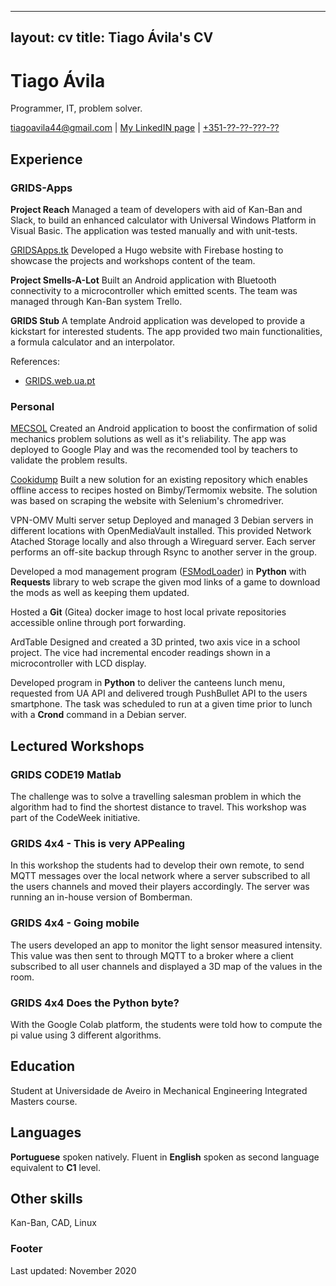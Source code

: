 
---
layout: cv
title: Tiago Ávila's CV
---
# Tiago Ávila
Programmer, IT, problem solver.

<div id="webaddress">
<a href="mailto:tiagoavila44@gmail.com">tiagoavila44@gmail.com</a>
| <a href="https://www.linkedin.com/in/tiagoavila44/">My LinkedIN page</a>
| <a href="tel:+351?????????">+351-??-??-???-??</a>
</div>



## Experience

### GRIDS-Apps

**Project Reach**
Managed a team of developers with aid of Kan-Ban and Slack,
to build an enhanced calculator with Universal Windows Platform in Visual Basic.
The application was tested manually and with unit-tests.

[GRIDSApps.tk](https://gridsapps.tk/) 
Developed a Hugo website with Firebase hosting to showcase the projects and workshops content of the team.

**Project Smells-A-Lot**
Built an Android application with Bluetooth connectivity to a microcontroller which emitted scents.
The team was managed through Kan-Ban system Trello.

**GRIDS Stub**
A template Android application was developed to provide a kickstart for interested students.
The app provided two main functionalities, a formula calculator and an interpolator.

References:
- [GRIDS.web.ua.pt](http://grids.web.ua.pt/index.php/projects/grids_apps/)

### Personal

[MECSOL](https://play.google.com/store/apps/details?id=tk.rlta.mecsol)
Created an Android application to boost the confirmation of solid mechanics problem solutions as well as it's reliability.
The app was deployed to Google Play and was the recomended tool by teachers to validate the problem results.

[Cookidump](https://github.com/auino/cookidump)
Built a new solution for an existing repository which enables offline access to recipes hosted on Bimby/Termomix website.
The solution was based on scraping the website with Selenium's chromedriver.

VPN-OMV Multi server setup
Deployed and managed 3 Debian servers in different locations with OpenMediaVault installed.
This provided Network Atached Storage locally and also through a Wireguard server.
Each server performs an off-site backup through Rsync to another server in the group.

Developed a mod management program ([FSModLoader](https://github.com/Tisila/farming-simulator-mod-loader))
in **Python** with **Requests** library to web scrape the given mod links
of a game to download the mods as well as keeping them updated.

Hosted a **Git** (Gitea) docker image to host local private repositories accessible online through port forwarding.

ArdTable
Designed and created a 3D printed, two axis vice in a school project.
The vice had incremental encoder readings shown in a microcontroller with LCD display.

Developed program in **Python** to deliver the canteens lunch menu, requested from UA API and delivered trough PushBullet API to the users smartphone.
The task was scheduled to run at a given time prior to lunch with a **Crond** command in a Debian server.



## Lectured Workshops

### GRIDS CODE19 Matlab

The challenge was to solve a travelling salesman problem in which the algorithm
had to find the shortest distance to travel. This workshop was part of the CodeWeek initiative.


### GRIDS 4x4 - This is very APPealing

In this workshop the students had to develop their own remote, to send MQTT messages over
the local network where a server subscribed to all the users channels and
moved their players accordingly. The server was running an in-house version of Bomberman.


### GRIDS 4x4 - Going mobile

The users developed an app to monitor the light sensor measured intensity.
This value was then sent to through MQTT to a broker where a client subscribed to all
user channels and displayed a 3D map of the values in the room.


### GRIDS 4x4 Does the Python byte?

With the Google Colab platform, the students were told how to compute 
the pi value using 3 different algorithms.



## Education

Student at Universidade de Aveiro in Mechanical Engineering Integrated Masters course.



## Languages

**Portuguese** spoken natively.
Fluent in **English** spoken as second language equivalent to **C1** level.



## Other skills
Kan-Ban, CAD, Linux



### Footer
Last updated: November 2020
